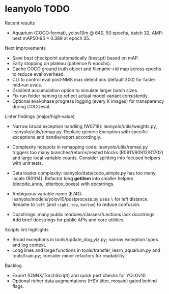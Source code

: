 # leanyolo TODO

Recent results
- Aquarium (COCO‑format), yolov10m @ 640, 50 epochs, batch 32, AMP: best mAP50‑95 ≈ 0.389 at epoch 35.

Next improvements
- Save best checkpoint automatically (best.pt) based on mAP.
- Early stopping on plateau (patience N epochs).
- Cache COCO ground truth object and filename→id map across epochs to reduce eval overhead.
- CLI to control eval post‑NMS max detections (default 300) for faster mid‑run evals.
- Gradient accumulation option to simulate larger batch sizes.
- Fix run folder naming to reflect actual model variant consistently.
- Optional eval‑phase progress logging (every K images) for transparency during COCOeval.

Linter findings (major/high‑value)
- Narrow broad exception handling (W0718): leanyolo/utils/weights.py, leanyolo/utils/remap.py. Replace generic Exception with specific exceptions and handle/report accordingly.
- Complexity hotspots in remapping code: leanyolo/utils/remap.py triggers too many branches/returns/nested blocks (R0911/R0912/R1702) and large local variable counts. Consider splitting into focused helpers with unit tests.
- Data loader complexity: leanyolo/data/coco_simple.py has too many locals (R0914). Refactor long __getitem__ into smaller helpers (decode_anns, letterbox_boxes) with docstrings.
- Ambiguous variable name (E741): leanyolo/models/yolov10/postprocess.py uses `l` for left distance. Rename to `left` (and `right`, `top`, `bottom`) to reduce confusion.
 
- Docstrings: many public modules/classes/functions lack docstrings. Add brief docstrings for public APIs and core utilities.

Scripts lint highlights
 
- Broad exceptions in tools/update_dog_viz.py; narrow exception types and log context.
- Long lines and large functions in tools/transfer_learn_aquarium.py and tools/train.py; consider minor refactors for readability.

Backlog
- Export (ONNX/TorchScript) and quick perf checks for YOLOv10.
- Optional richer data augmentations (HSV jitter, mosaic) gated behind flags.

